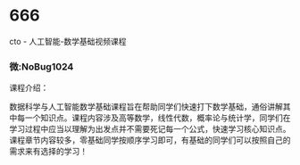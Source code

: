 # 666
cto - 人工智能-数学基础视频课程
### 微:NoBug1024 


课程介绍：

数据科学与人工智能数学基础课程旨在帮助同学们快速打下数学基础，通俗讲解其中每一个知识点。课程内容涉及高等数学，线性代数，概率论与统计学，同学们在学习过程中应当以理解为出发点并不需要死记每一个公式，快速学习核心知识点。课程章节内容较多，零基础同学按顺序学习即可，有基础的同学们可以按照自己的需求来有选择的学习！
